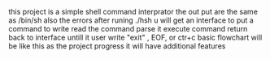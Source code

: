this project is a simple shell command interprator
the out put are the same as /bin/sh also the errors
after runing ./hsh u will get an interface to put a command to write
read the command
parse it
execute command
return back to interface untill it user write "exit" , EOF, or ctr+c
basic flowchart will be like this
as the project progress it will have additional features
